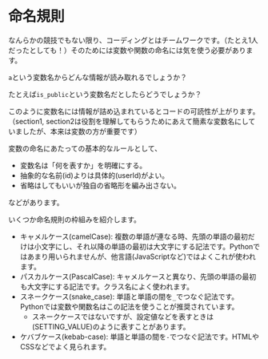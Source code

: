 # 命名規則

なんらかの競技でもない限り、コーディングとはチームワークです。（たとえ1人だったとしても！）そのためには変数や関数の命名には気を使う必要があります。

`a`という変数名からどんな情報が読み取れるでしょうか？

たとえば`is_public`という変数名だとしたらどうでしょうか？

このように変数名には情報が詰め込まれているとコードの可読性が上がります。（section1, section2は役割を理解してもらうためにあえて簡素な変数名にしていましたが、本来は変数の方が重要です）

変数の命名にあたっての基本的なルールとして、

- 変数名は「何を表すか」を明確にする。
- 抽象的な名前(id)よりは具体的(userId)がよい。
- 省略はしてもいいが独自の省略形を編み出さない。

などがあります。

いくつか命名規則の枠組みを紹介します。

- キャメルケース(camelCase): 複数の単語が連なる時、先頭の単語の最初だけは小文字にし、それ以降の単語の最初は大文字にする記法です。Pythonではあまり用いられませんが、他言語(JavaScriptなど)ではよくこれが使われます。
- パスカルケース(PascalCase): キャメルケースと異なり、先頭の単語の最初も大文字にする記法です。クラス名によく使われます。
- スネークケース(snake_case): 単語と単語の間を`_`でつなぐ記法です。Pythonでは変数や関数名はこの記法を使うことが推奨されています。
  - スネークケースではないですが、設定値などを表すときは(SETTING_VALUE)のように表すことがあります。
- ケバブケース(kebab-case): 単語と単語の間を`-`でつなぐ記法です。HTMLやCSSなどでよく見られます。
